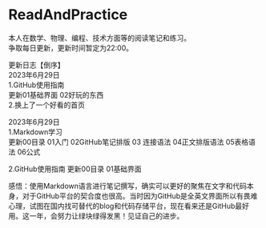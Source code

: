 # ReadAndPractice
本人在数学、物理、编程、技术方面等的阅读笔记和练习。  
争取每日更新，更新时间暂定为22:00。

更新日志【倒序】  
2023年6月29日  
1.GitHub使用指南  
更新01基础界面 02好玩的东西  
2.换上了一个好看的首页

2023年6月29日  
1.Markdown学习   
更新00目录 01入门 02GitHub笔记排版 03 连接语法 04正文排版语法 05表格语法 06公式  

2.GitHub使用指南
更新00目录 01基础界面

感悟：使用Markdown语言进行笔记撰写，确实可以更好的聚焦在文字和代码本身，对于GitHub平台的契合度也很高。当时因为GitHub是全英文界面所以有畏难心理，试图在国内找可替代的blog和代码存储平台，现在看来还是GitHub最好用。这一年，会努力让绿块绿得发黑！见证自己的进步。
